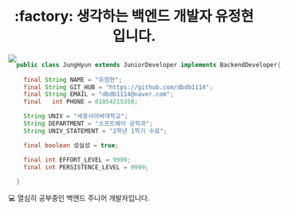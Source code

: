 
<h1 align="center"> :factory: 생각하는 백엔드 개발자 유정현 입니다. </h1>

<div style="display:flex; flex-direction:row;">
  <img src="https://www.notion.so/image/https%3A%2F%2Fs3-us-west-2.amazonaws.com%2Fsecure.notion-static.com%2F3110fb47-f914-4c7b-a49d-209cf835f1a3%2F%25E1%2584%2580%25E1%2585%25B3%25E1%2584%2585%25E1%2585%25B5%25E1%2586%25B72.png?table=block&id=d806891f-c6e0-468f-9b5d-0f27e6811d96&spaceId=2d8d8c15-cfb9-4a7d-baa5-6e6ab564ad3f&width=250&userId=8677f62e-14e4-464b-b077-ed185e1d3f71&cache=v2"/>

  <div>
  
  ```java
  public class JungHyun extends JuniorDeveloper implements BackendDeveloper{
  	
  	final String NAME = "유정현";
  	final String GIT_HUB = "https://github.com/dbdb1114";
  	final String EMAIL = "dbdb1114@naver.com";
  	final	int PHONE = 01054215350;
  
  	String UNIV = "세종사이버대학교";
  	String DEPARTMENT = "소프트웨어 공학과";
  	String UNIV_STATEMENT = "2학년 1학기 수료";
  
  	final boolean 성실성 = true;
  
  	final int EFFORT_LEVEL = 9999;
  	final int PERSISTENCE_LEVEL = 9999;
  	
  }
  ```
  </div>

</div>
<div align="center">
</div>

  <div>
    💻 열심히 공부중인 백엔드 주니어 개발자입니다.
  </div>



<!--
**dbdb1114/dbdb1114** is a ✨ _special_ ✨ repository because its `README.md` (this file) appears on your GitHub profile.

Here are some ideas to get you started:

- 🔭 I’m currently working on ...
- 🌱 I’m currently learning ...
- 👯 I’m looking to collaborate on ...
- 🤔 I’m looking for help with ...
- 💬 Ask me about ...
- 📫 How to reach me: ...
- 😄 Pronouns: ...
- ⚡ Fun fact: ...
-->
</div>
